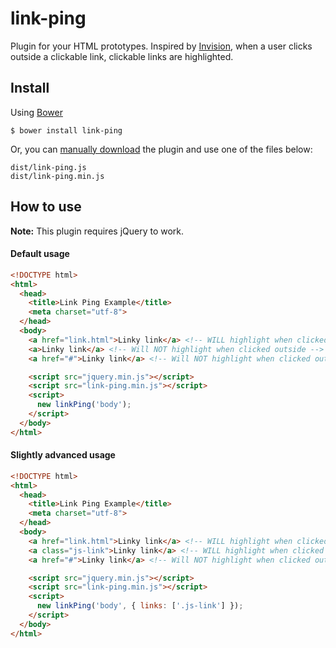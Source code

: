 # link-ping
Plugin for your HTML prototypes. Inspired by [Invision](http://www.invisionapp.com/), when a user clicks outside a clickable link, clickable links are highlighted.

## Install
Using [Bower](http://bower.io/)
```
$ bower install link-ping
```
Or, you can [manually download](https://github.com/stianba/link-ping/releases) the plugin and use one of the files below:
```
dist/link-ping.js
dist/link-ping.min.js
```

## How to use
**Note:** This plugin requires jQuery to work.

#### Default usage
```html
<!DOCTYPE html>
<html>
  <head>
    <title>Link Ping Example</title>
    <meta charset="utf-8">
  </head>
  <body>
    <a href="link.html">Linky link</a> <!-- WILL highlight when clicked outside -->
    <a>Linky link</a> <!-- Will NOT highlight when clicked outside -->
    <a href="#">Linky link</a> <!-- Will NOT highlight when clicked outside -->

    <script src="jquery.min.js"></script>
    <script src="link-ping.min.js"></script>
    <script>
      new linkPing('body');
    </script>
  </body>
</html>
```
#### Slightly advanced usage

```html
<!DOCTYPE html>
<html>
  <head>
    <title>Link Ping Example</title>
    <meta charset="utf-8">
  </head>
  <body>
    <a href="link.html">Linky link</a> <!-- WILL highlight when clicked outside -->
    <a class="js-link">Linky link</a> <!-- WILL highlight when clicked outside -->
    <a href="#">Linky link</a> <!-- Will NOT highlight when clicked outside -->

    <script src="jquery.min.js"></script>
    <script src="link-ping.min.js"></script>
    <script>
      new linkPing('body', { links: ['.js-link'] });
    </script>
  </body>
</html>
```
